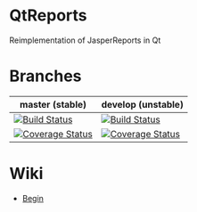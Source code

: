 # QtReports
Reimplementation of JasperReports in Qt

Branches
========

master (stable) | develop (unstable)
--------------- | -----------------
[![Build Status](https://travis-ci.org/kpp/2tox.svg?branch=master)](https://travis-ci.org/kpp/2tox) | [![Build Status](https://travis-ci.org/kpp/2tox.svg?branch=develop)](https://travis-ci.org/kpp/2tox)
[![Coverage Status](https://coveralls.io/repos/kpp/2tox/badge.svg?branch=master&service=github)](https://coveralls.io/github/kpp/2tox?branch=master) | [![Coverage Status](https://coveralls.io/repos/kpp/2tox/badge.svg?branch=develop&service=github)](https://coveralls.io/github/kpp/2tox?branch=develop)

# Wiki
+ [Begin](https://github.com/PO-21/QtReports/wiki)
